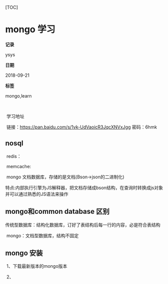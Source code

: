 [TOC]

# mongo 学习

**记录**

ysys

**日期**

2018-09-21

**标签**

mongo,learn

​	



​	学习地址

​	链接：https://pan.baidu.com/s/1vk-UdVaoicR3JqcXNVxJgg 密码：6hmk

## nosql

​	redis：

​	memcache:

​	mongo 文档数据库，存储的是文档(Bson->json的二进制化)

​	特点:内部执行引擎为JS解释器，把文档存储成bson结构，在查询时转换成js对象并可以通过熟悉的JS语法来操作



## mongo和common database 区别

​	传统型数据库：结构化数据库，订好了表结构后每一行的内容，必是符合表结构

​	mongo：文档型数据库，结构不固定



## mongo 安装

​	1、下载最新版本的mongo版本

​	2、